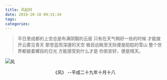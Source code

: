 ```yaml
---
title: 风起时
date: 2019-10-18 09:31:34
tags: 
categories: 
---
```


> 平日里成都的上空总是布满阴翳的云层
> 只有在天气稍好一些的时候
> 才能拨开云雾见青天
> 那苍蓝而深邃的天空
> 极目远眺至天际便是皑皑的雪山
> 整个世界都披着耀目的日光
> 方能感受到什么才是
> 你若安好，便是晴天。

<!-- more -->

![风](/images/wind.png)
<center> 《风》 --平成二十九年十月十八 </center>
